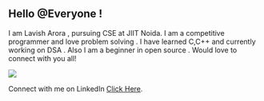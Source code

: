 ## Hello  @Everyone !
 I am Lavish Arora , pursuing CSE at JIIT Noida.
 I am a competitive programmer and love problem solving .
 I have learned C,C++ and currently working on DSA .
 Also I am a beginner in open source .
 Would love to connect with you all!
 
![](https://komarev.com/ghpvc/?username=Lavisharora30&color=violet)

 
 
 Connect with me on LinkedIn [Click Here](https://www.linkedin.com/in/lavish-arora-30/).

